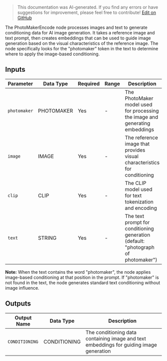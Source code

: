 > This documentation was AI-generated. If you find any errors or have suggestions for improvement, please feel free to contribute! [Edit on GitHub](https://github.com/Comfy-Org/embedded-docs/blob/main/comfyui_embedded_docs/docs/PhotoMakerEncode/en.md)

The PhotoMakerEncode node processes images and text to generate conditioning data for AI image generation. It takes a reference image and text prompt, then creates embeddings that can be used to guide image generation based on the visual characteristics of the reference image. The node specifically looks for the "photomaker" token in the text to determine where to apply the image-based conditioning.

## Inputs

| Parameter | Data Type | Required | Range | Description |
|-----------|-----------|----------|-------|-------------|
| `photomaker` | PHOTOMAKER | Yes | - | The PhotoMaker model used for processing the image and generating embeddings |
| `image` | IMAGE | Yes | - | The reference image that provides visual characteristics for conditioning |
| `clip` | CLIP | Yes | - | The CLIP model used for text tokenization and encoding |
| `text` | STRING | Yes | - | The text prompt for conditioning generation (default: "photograph of photomaker") |

**Note:** When the text contains the word "photomaker", the node applies image-based conditioning at that position in the prompt. If "photomaker" is not found in the text, the node generates standard text conditioning without image influence.

## Outputs

| Output Name | Data Type | Description |
|-------------|-----------|-------------|
| `CONDITIONING` | CONDITIONING | The conditioning data containing image and text embeddings for guiding image generation |
